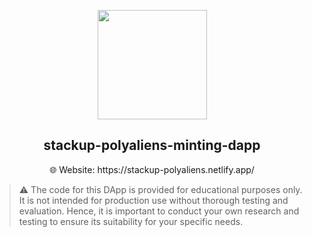 <p align="center">
    <img align="center" src="/demo.gif" width="175"></img>
</p>

<h2 align="center">stackup-polyaliens-minting-dapp</h1>

<div align="center">
    🌐 Website: https://stackup-polyaliens.netlify.app/
</div>

> ⚠️ The code for this DApp is provided for educational purposes only. It is not intended for production use without thorough testing and evaluation. Hence, it is important to conduct your own research and testing to ensure its suitability for your specific needs.
